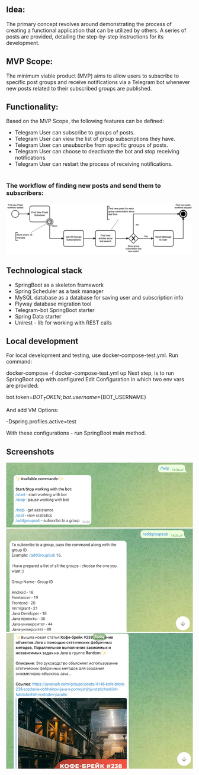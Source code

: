 ## Idea:
The primary concept revolves around demonstrating the process of creating a functional application that can be utilized by others. A series of posts are provided, detailing the step-by-step instructions for its development.

## MVP Scope:
The minimum viable product (MVP) aims to allow users to subscribe to specific post groups and receive notifications via a Telegram bot whenever new posts related to their subscribed groups are published.

## Functionality:
Based on the MVP Scope, the following features can be defined:

- Telegram User can subscribe to groups of posts.
- Telegram User can view the list of group subscriptions they have.
- Telegram User can unsubscribe from specific groups of posts.
- Telegram User can choose to deactivate the bot and stop receiving notifications.
- Telegram User can restart the process of receiving notifications.
#
  ### The workflow of finding new posts and send them to subscribers:
  ![The workflow of finding new posts and send them to subscribers](https://raw.githubusercontent.com/Larisa-Pomidor/javabot/master/find-new-posts-workflow.png)

## Technological stack
- SpringBoot as a skeleton framework
- Spring Scheduler as a task manager
- MySQL database as a database for saving user and subscription info
- Flyway database migration tool
- Telegram-bot SpringBoot starter
- Spring Data starter
- Unirest - lib for working with REST calls

## Local development
For local development and testing, use docker-compose-test.yml. Run command:

docker-compose -f docker-compose-test.yml up
Next step, is to run SpringBoot app with configured Edit Configuration in which two env vars are provided:

bot.token=${BOT_TOKEN};bot.username=${BOT_USERNAME}

And add VM Options:

-Dspring.profiles.active=test 

With these configurations - run SpringBoot main method.

## Screenshots
![java-bot-screenshot-1](https://raw.githubusercontent.com/Larisa-Pomidor/javabot/master/java-bot-1.jpg)
![java-bot-screenshot-2](https://raw.githubusercontent.com/Larisa-Pomidor/javabot/master/java-bot-2.jpg)
![java-bot-screenshot-3](https://raw.githubusercontent.com/Larisa-Pomidor/javabot/master/java-bot-3.jpg)
